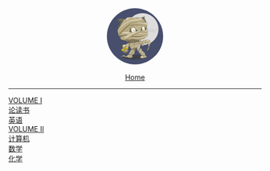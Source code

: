 <div style="text-align: center">
<a href="#"><img style="width:7rem;border-radius:50%;" src="favicon.gif"></img></a>
<p>
<a href="#" class="js-name name alive">
    <i class='iconfont icon-home'></i> Home</a>
</div>

<hr>

<!-- VOLUME I -->

<div class='book-list'>
    <i class='nav-icon iconfont icon-books-1'></i>
    <a href="#/Volume_I/welcome" class="alive"> VOLUME I </a>
    <!---->
    <div class='book-list-sub1'>
        <a href="#/Volume_I/Reading/welcome" class="alive">
        <i class='iconfont icon-dir'></i>
        论读书</a>
    </div>                                                            
    <!---->
    <div class='book-list-sub1'>
        <a href="#/Volume_I/English/welcome" class="alive">
        <i class='iconfont icon-dir'></i>
        英语</a>
    </div>                                                            

</div>                                                            


<!-- VOLUME II -->

<div class='book-list'>
    <i class='nav-icon iconfont icon-books-1'></i>
    <a href="#/Volume_II/welcome" class="alive"> VOLUME II </a>
    <div class='book-list-sub1'>
        <a href="#/Volume_II/IT/welcome" class="alive">
        <i class='iconfont icon-dir'></i>
        计算机</a>
    </div>                                                            
    <div class='book-list-sub1'>
        <a href="#/Volume_II/math/welcome" class="alive">
        <i class='iconfont icon-dir'></i>
        数学</a>
    </div>                                                            
    <div class='book-list-sub1'>
        <a href="#/Volume_II/chemistry/welcome" class="alive">
        <i class='iconfont icon-dir'></i>
        化学</a>
    </div>                                                            
</div>                                                            



